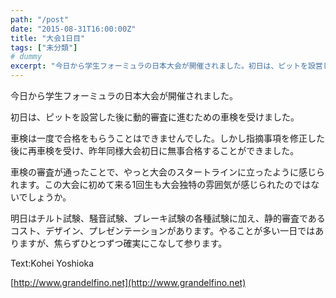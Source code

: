 ```yaml
---
path: "/post"
date: "2015-08-31T16:00:00Z"
title: "大会1日目"
tags: ["未分類"]
# dummy
excerpt: "今日から学生フォーミュラの日本大会が開催されました。初日は、ピットを設営した後に動的審査に進むための車検を受けました。車検は一度で合格をもらうことはでき..."
---
```




今日から学生フォーミュラの日本大会が開催されました。

初日は、ピットを設営した後に動的審査に進むための車検を受けました。

車検は一度で合格をもらうことはできませんでした。しかし指摘事項を修正した後に再車検を受け、昨年同様大会初日に無事合格することができました。

車検の審査が通ったことで、やっと大会のスタートラインに立ったように感じられます。この大会に初めて来る1回生も大会独特の雰囲気が感じられたのではないでしょうか。

明日はチルト試験、騒音試験、ブレーキ試験の各種試験に加え、静的審査であるコスト、デザイン、プレゼンテーションがあります。やることが多い一日ではありますが、焦らずひとつずつ確実にこなして参ります。

Text:Kohei Yoshioka

[http://www.grandelfino.net](http://www.grandelfino.net)


